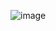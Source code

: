 ![image](https://github.com/omrawal/Design-Patterns/assets/51584907/51b93887-3fc9-459d-86b9-496aaed3ac97)
